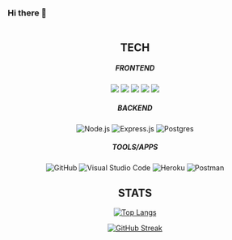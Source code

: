 <!--
**Svtucci/svtucci** is a ✨ _special_ ✨ repository because its `README.md` (this file) appears on your GitHub profile.

Here are some ideas to get you started:

- 🔭 I’m currently working on ...
- 🌱 I’m currently learning ...
- 👯 I’m looking to collaborate on ...
- 🤔 I’m looking for help with ...
- 💬 Ask me about ...
- 📫 How to reach me: ...
- 😄 Pronouns: ...
- ⚡ Fun fact: ...
-->

### Hi there 👋 ### 
<div id="counter" align="left">
  <img src="https://komarev.com/ghpvc/?username=svtucci&style=flat-square&color=blue" alt=""/>
</div>



                                                                                          
<h2 align="center">TECH</h2>

<!-- Front End Section !--> 
<h5 align="center">FRONTEND</h2>
<p align="center">
  <img src="https://img.shields.io/badge/javascript-%23323330.svg?style=for-the-badge&logo=javascript&logoColor=%23F7DF1E">
  <img src="https://img.shields.io/badge/html5-%23E34F26.svg?style=for-the-badge&logo=html5&logoColor=white">
  <img src="https://img.shields.io/badge/css3-%231572B6.svg?style=for-the-badge&logo=css3&logoColor=white">
  <img src="https://img.shields.io/badge/react-%2320232a.svg?style=for-the-badge&logo=react&logoColor=%2361DAFB">
  <img src="https://img.shields.io/badge/markdown-%23000000.svg?style=for-the-badge&logo=markdown&logoColor=white">
</p>


<!-- Backend Section !--> 

<h5 align="center">BACKEND</h2>
<p align="center">
  <img src="https://img.shields.io/badge/node.js-6DA55F?style=for-the-badge&logo=node.js&logoColor=white" alt="Node.js">
  <img src="https://img.shields.io/badge/express.js-%23404d59.svg?style=for-the-badge&logo=express&logoColor=%2361DAFB" alt="Express.js">
  <img src="https://img.shields.io/badge/postgres-%23316192.svg?style=for-the-badge&logo=postgresql&logoColor=white" alt="Postgres">
</p>




<!-- Tools/Apps section !--> 

<h5 align="center">TOOLS/APPS</h2>
<p align="center">
  <img src="https://img.shields.io/badge/github-%23121011.svg?style=for-the-badge&logo=github&logoColor=white" alt="GitHub">
  <img src="https://img.shields.io/badge/Visual%20Studio%20Code-0078d7.svg?style=for-the-badge&logo=visual-studio-code&logoColor=white" alt="Visual Studio Code">
  <img src="https://img.shields.io/badge/heroku-%23430098.svg?style=for-the-badge&logo=heroku&logoColor=white" alt="Heroku">
  <img src="https://img.shields.io/badge/Postman-FF6C37?style=for-the-badge&logo=postman&logoColor=white" alt="Postman">
</p>


<!-- GITHUB STREAK 

[![GitHub Streak](http://github-readme-streak-stats.herokuapp.com?user=svtucci&theme=dark&hide_border=true&border_radius=4&date_format=j%20M%5B%20Y%5D&mode=weekly)](https://git.io/streak-stats)
!--> 

<h2 align="center">STATS</h2>
<!-- TOP LANGUAGES !-->

<!-- <div align="center">
    <img src="https://awesome-github-stats.azurewebsites.net/user-stats/svtucci?cardType=github&theme=github-dark&preferLogin=true" alt="My Awesome Stats">
</div>
 -->
<div align="center">
  
  [![Top Langs](https://github-readme-stats.vercel.app/api/top-langs/?username=svtucci&layout=compact&theme=vision-friendly-dark)](https://github.com/svtucci/github-readme-stats) 
  
</div>

<!-- STATS !--> 
<div align="center">
  
  [![GitHub Streak](https://streak-stats.demolab.com?user=svtucci&theme=highcontrast&date_format=j%20M%5B%20Y%5D)](https://git.io/streak-stats)
</div>








